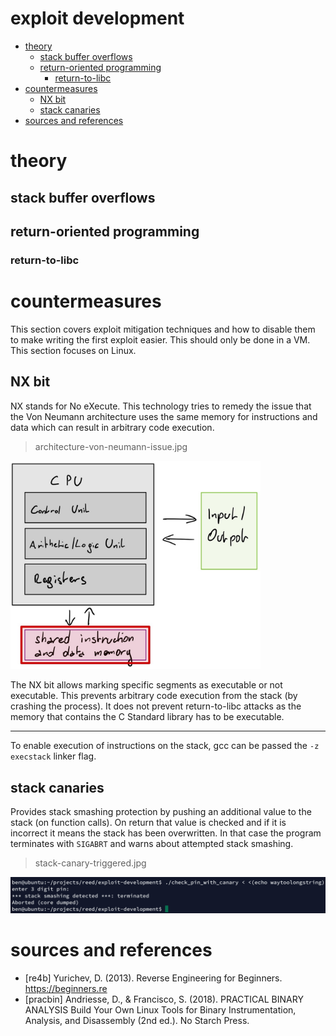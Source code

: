 # exploit development

<!-- vim-markdown-toc GFM -->

* [theory](#theory)
  * [stack buffer overflows](#stack-buffer-overflows)
  * [return-oriented programming](#return-oriented-programming)
    * [return-to-libc](#return-to-libc)
* [countermeasures](#countermeasures)
  * [NX bit](#nx-bit)
  * [stack canaries](#stack-canaries)
* [sources and references](#sources-and-references)

<!-- vim-markdown-toc -->

# theory

## stack buffer overflows

## return-oriented programming

### return-to-libc

# countermeasures

This section covers exploit mitigation techniques and how to disable them to make writing
the first exploit easier. This should only be done in a VM. This section focuses on Linux.

## NX bit

NX stands for No eXecute. This technology tries to remedy the issue that the Von Neumann architecture
uses the same memory for instructions and data which can result in arbitrary code execution.

> architecture-von-neumann-issue.jpg

<img src="../media/architecture-von-neumann-issue.jpg" width=400></img>

The NX bit allows marking specific segments as executable or not executable.
This prevents arbitrary code execution from the stack (by crashing the process).
It does not prevent return-to-libc attacks as the memory that contains
the C Standard library has to be executable.

---

To enable execution of instructions on the stack, gcc can be passed the `-z execstack` linker flag.

## stack canaries

Provides stack smashing protection by pushing an additional value to the stack (on function calls).
On return that value is checked and if it is incorrect it means the stack has been overwritten.
In that case the program terminates with `SIGABRT` and warns about attempted stack smashing.

> stack-canary-triggered.jpg

<img src="media/stack-canary-triggered.jpg"></img>

# sources and references

* [re4b] Yurichev, D. (2013). Reverse Engineering for Beginners. https://beginners.re
* [pracbin] Andriesse, D., & Francisco, S. (2018). PRACTICAL BINARY ANALYSIS Build Your Own Linux Tools for Binary Instrumentation, Analysis, and Disassembly (2nd ed.). No Starch Press.
